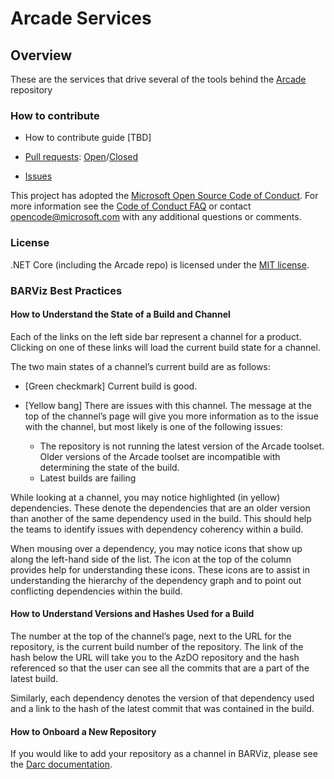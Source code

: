 # Arcade Services

## Overview

These are the services that drive several of the tools behind the [Arcade](//github.com/dotnet/arcade) repository

### How to contribute

- How to contribute guide [TBD]

- [Pull requests](https://github.com/dotnet/arcade-services/pulls): [Open](https://github.com/dotnet/arcade-services/pulls?q=is%3Aopen+is%3Apr)/[Closed](https://github.com/dotnet/arcade-services/pulls?q=is%3Apr+is%3Aclosed)

- [Issues](https://github.com/dotnet/arcade/issues)

This project has adopted the [Microsoft Open Source Code of Conduct](https://opensource.microsoft.com/codeofconduct/).  For more information see the [Code of Conduct FAQ](https://opensource.microsoft.com/codeofconduct/faq/) or contact [opencode@microsoft.com](mailto:opencode@microsoft.com) with any additional questions or comments.

### License

.NET Core (including the Arcade repo) is licensed under the [MIT license](LICENSE.TXT). 

### BARViz Best Practices

#### How to Understand the State of a Build and Channel

Each of the links on the left side bar represent a channel for a product. Clicking on one of these links will load the current build state for a channel. 

The two main states of a channel’s current build are as follows: 

- [Green checkmark] Current build is good. 

- [Yellow bang] There are issues with this channel. The message at the top of the channel’s page will give you more information as to the issue with the channel, but most likely is one of the following issues: 
  - The repository is not running the latest version of the Arcade toolset. Older versions of the Arcade toolset are incompatible with determining the state of the build. 
  - Latest builds are failing

While looking at a channel, you may notice highlighted (in yellow) dependencies. These denote the dependencies that are an older version than another of the same dependency used in the build. This should help the teams to identify issues with dependency coherency within a build.  

When mousing over a dependency, you may notice icons that show up along the left-hand side of the list. The icon at the top of the column provides help for understanding these icons. These icons are to assist in understanding the hierarchy of the dependency graph and to point out conflicting dependencies within the build.  

#### How to Understand Versions and Hashes Used for a Build

The number at the top of the channel’s page, next to the URL for the repository, is the current build number of the repository. The link of the hash below the URL will take you to the AzDO repository and the hash referenced so that the user can see all the commits that are a part of the latest build. 

Similarly, each dependency denotes the version of that dependency used and a link to the hash of the latest commit that was contained in the build. 

#### How to Onboard a New Repository

If you would like to add your repository as a channel in BARViz, please see the [Darc documentation](https://github.com/dotnet/arcade/blob/master/Documentation/Darc.md).
